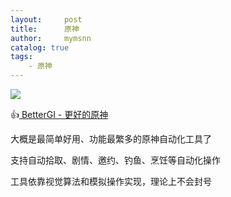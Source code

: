 ```yaml
---
layout:     post
title:      原神
author:     mymsnn
catalog: true
tags:
    - 原神
---
```


![](https://pic.superbed.cc/item/66eabfc02e3b94edab441bd3.jpg)

👍[ BetterGI - 更好的原神](https://github.com/babalae/better-genshin-impact)

大概是最简单好用、功能最繁多的原神自动化工具了

支持自动拾取、剧情、邀约、钓鱼、烹饪等自动化操作

工具依靠视觉算法和模拟操作实现，理论上不会封号

